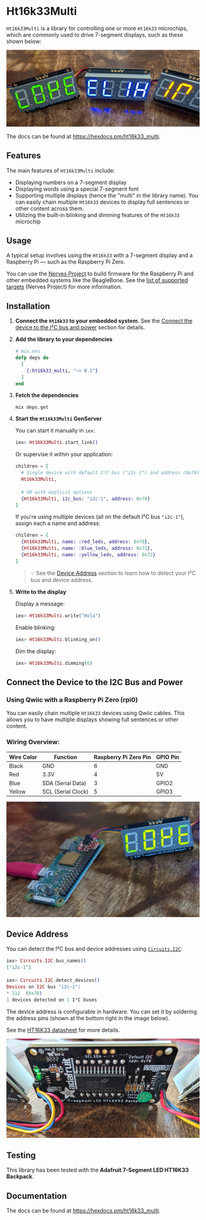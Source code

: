 # Ht16k33Multi

`Ht16k33Multi` is a library for controlling one or more `Ht16k33` microchips,
which are commonly used to drive 7-segment displays, such as these shown below:

![Image of Ht16k33 7-segment display](assets/ht16k33multi-7-segment-love-elixir.jpg)

The docs can be found at <https://hexdocs.pm/ht16k33_multi>.

## Features

The main features of `Ht16k33Multi` include:

- Displaying numbers on a 7-segment display
- Displaying words using a special 7-segment font
- Supporting multiple displays (hence the "multi" in the library name).
  You can easily chain multiple `Ht16k33` devices to display full sentences or other content across them.
- Utilizing the built-in blinking and dimming features of the `Ht16k33` microchip


## Usage

A typical setup involves using the `Ht16k33` with a 7-segment display and a Raspberry Pi — such as the Raspberry Pi Zero.

You can use the [Nerves Project](https://hexdocs.pm/nerves/getting-started.html)
to build firmware for the Raspberry Pi and other embedded systems like the BeagleBone.
See the [list of supported targets](https://hexdocs.pm/nerves/supported-targets.html) (Nerves Project) for more information.

## Installation

1. **Connect the `Ht16k33` to your embedded system**.
  See the [Connect the device to the I²C bus and power](#connect-the-device-to-the-i2c-bus-and-power) section for details.

2. **Add the library to your dependencies**

    ```elixir
    # mix.exs
    defp deps do
      [
        {:ht16k33_multi, "~> 0.1"}
      ]
    end
    ```

3. **Fetch the dependencies**

    ```shell
    mix deps.get
    ```

4. **Start the `Ht16k33Multi` GenServer**

    You can start it manually in `iex`:

    ```elixir
    iex> Ht16k33Multi.start_link()
    ```

    Or supervise it within your application:

    ```elixir
    children = [
      # Single device with default I²C bus ("i2c-1") and address (0x70)
      Ht16k33Multi,

      # OR with explicit options
      {Ht16k33Multi, i2c_bus: "i2c-1", address: 0x70}
    ]
    ```

    If you're using multiple devices (all on the default I²C bus `"i2c-1"`), assign each a name and address:

    ```elixir
    children = [
      {Ht16k33Multi, name: :red_leds, address: 0x70},
      {Ht16k33Multi, name: :blue_leds, address: 0x71},
      {Ht16k33Multi, name: :yellow_leds, address: 0x72}
    ]
    ```

    > 💡 See the [Device Address](#device-address) section to learn how to detect your I²C bus and device address.

5. **Write to the display**

    Display a message:

    ```elixir
    iex> Ht16k33Multi.write("Hola")
    ```

    Enable blinking:

    ```elixir
    iex> Ht16k33Multi.blinking_on()
    ```

    Dim the display:

    ```elixir
    iex> Ht16k33Multi.dimming(6)
    ```


## Connect the Device to the I2C Bus and Power

### Using Qwiic with a Raspberry Pi Zero (rpi0)

You can easily chain multiple `Ht16k33` devices using Qwiic cables. This allows you to have multiple displays showing full sentences or other content.

### Wiring Overview:

| Wire Color | Function           | Raspberry Pi Zero Pin | GPIO Pin  |
|------------|--------------------|-----------------------|-----------|
| Black      | GND                | 6                     | GND       |
| Red        | 3.3V               | 4                     | 5V        |
| Blue       | SDA (Serial Data)  | 3                     | GPIO2     |
| Yellow     | SCL (Serial Clock) | 5                     | GPIO3     |


![HT16K33 7-segment display with I²C Qwiic connection to a Raspberry Pi Zero](assets/ht16k33-7-segment-i2c-qwiic-connection-to-rpi0.jpg)

## Device Address

You can detect the I²C bus and device addresses using [`Circuits.I2C`](https://hexdocs.pm/circuits_i2c/Circuits.I2C.html):

```elixir
iex> Circuits.I2C.bus_names()
["i2c-1"]

iex> Circuits.I2C.detect_devices()
Devices on I2C bus "i2c-1":
* 112  (0x70)
1 devices detected on 1 I²C buses
```

The device address is configurable in hardware.
You can set it by soldering the address pins (shown at the bottom right in the image below).

See the [HT16K33 datasheet](https://www.holtek.com/webapi/116711/HT16K33Av102.pdf) for more details.

![HT16K33 7-segment backside with address pins and I²C Qwiic connection](assets/ht16k33-backside.jpg)


## Testing

This library has been tested with the **Adafruit 7-Segment LED HT16K33 Backpack**.


## Documentation

The docs can be found at <https://hexdocs.pm/ht16k33_multi>.